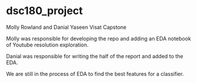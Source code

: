 # dsc180_project
Molly Rowland and Danial Yaseen
Visat Capstone

Molly was responsible for developing the repo and adding an EDA notebook of Youtube resolution exploration. 

Danial was responsible for writing the half of the report and added to the EDA. 

We are still in the process of EDA to find the best features for a classifier. 

